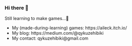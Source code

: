 ### Hi there 👋
Still learning to make games...:space_invader:<br> 
<ul>
  <li>My (made-during-learning) games: https://aileck.itch.io/</li>
  <li>My blog: https://medium.com/@qykuzehibiki</li>
  <li>My contact: qykuzehibiki@gmail.com</li>
</ul>
